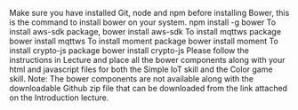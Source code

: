 Make sure you have installed Git, node and npm before installing Bower, this is the command to install bower on your system. 
npm install -g bower
To install aws-sdk package,
bower install aws-sdk
To install mqttws package
bower install mqttws
To install moment package
bower install moment
To install crypto-js package
bower install crypto-js
Please follow the instructions in Lecture and place all the bower components along with your html and javascript files for both the Simple IoT skill and the Color game skill. 
Note: The bower components are not available along with the downloadable Github zip file that can be downloaded from the link attached on the Introduction lecture.

